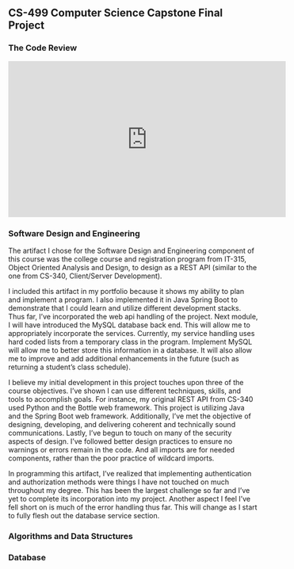 ## CS-499 Computer Science Capstone Final Project

### The Code Review
<iframe width="560" height="315" src="https://www.youtube.com/embed/Aj5iu-LbCfo" frameborder="0" allow="accelerometer; autoplay; encrypted-media; gyroscope; picture-in-picture" allowfullscreen></iframe>

### Software Design and Engineering

<p>The artifact I chose for the Software Design and Engineering component of this course was the college course and registration program from IT-315, Object Oriented Analysis and Design, to design as a REST API (similar to the one from CS-340, Client/Server Development).</p>
<p>I included this artifact in my portfolio because it shows my ability to plan and implement a program. I also implemented it in Java Spring Boot to demonstrate that I could learn and utilize different development stacks. Thus far, I’ve incorporated the web api handling of the project. Next module, I will have introduced the MySQL database back end. This will allow me to appropriately incorporate the services. Currently, my service handling uses hard coded lists from a temporary class in the program. Implement MySQL will allow me to better store this information in a database. It will also allow me to improve and add additional enhancements in the future (such as returning a student’s class schedule).</p>
<p>I believe my initial development in this project touches upon three of the course objectives. I’ve shown I can use different techniques, skills, and tools to accomplish goals. For instance, my original REST API from CS-340 used Python and the Bottle web framework. This project is utilizing Java and the Spring Boot web framework. Additionally, I’ve met the objective of designing, developing, and delivering coherent and technically sound communications. Lastly, I’ve begun to touch on many of the security aspects of design. I’ve followed better design practices to ensure no warnings or errors remain in the code. And all imports are for needed components, rather than the poor practice of wildcard imports.</p>
<p>In programming this artifact, I’ve realized that implementing authentication and authorization methods were things I have not touched on much throughout my degree. This has been the largest challenge so far and I’ve yet to complete its incorporation into my project. Another aspect I feel I’ve fell short on is much of the error handling thus far. This will change as I start to fully flesh out the database service section.</p>


### Algorithms and Data Structures

### Database
